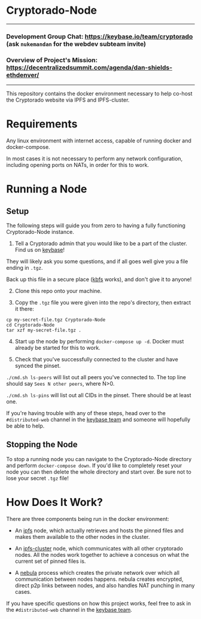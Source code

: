# Cryptorado-Node

---
### Development Group Chat: https://keybase.io/team/cryptorado (ask `nukemandan` for the webdev subteam invite)
### Overview of Project's Mission: https://decentralizedsummit.com/agenda/dan-shields-ethdenver/
---

This repository contains the docker environment necessary to help co-host the
Cryptorado website via IPFS and IPFS-cluster.

# Requirements

Any linux environment with internet access, capable of running docker and
docker-compose.

In most cases it is not necessary to perform any network configuration,
including opening ports on NATs, in order for this to work.

# Running a Node

## Setup

The following steps will guide you from zero to having a fully functioning
Cryptorado-Node instance.

1) Tell a Cryptorado admin that you would like to be a part of the cluster. Find
us on [keybase][kb]!

  They will likely ask you some questions, and if all goes well give you a file
  ending in `.tgz`.

  Back up this file in a secure place ([kbfs](https://keybase.io/docs/kbfs)
  works), and don't give it to anyone!

2) Clone this repo onto your machine.

3) Copy the `.tgz` file you were given into the repo's directory, then extract
it there:

  ```
  cp my-secret-file.tgz Cryptorado-Node
  cd Cryptorado-Node
  tar xzf my-secret-file.tgz .
  ```

4) Start up the node by performing `docker-compose up -d`. Docker must already
be started for this to work.

5) Check that you've successfully connected to the cluster and have synced the
pinset.

  `./cmd.sh ls-peers` will list out all peers you've connected to. The top
  line should say `Sees N other peers`, where N>0.

  `./cmd.sh ls-pins` will list out all CIDs in the pinset. There should be at
  least one.

If you're having trouble with any of these steps, head over to the
`#distributed-web` channel in the [keybase team][kb] and someone will hopefully
be able to help.

## Stopping the Node

To stop a running node you can navigate to the Cryptorado-Node directory and
perform `docker-compose down`. If you'd like to completely reset your node you
can then delete the whole directory and start over. Be sure not to lose your
secret `.tgz` file!

# How Does It Work?

There are three components being run in the docker environment:

- An [ipfs](https://ipfs.io/) node, which actually retrieves and hosts the
  pinned files and makes them available to the other nodes in the cluster.

- An [ipfs-cluster](https://cluster.ipfs.io/) node, which communicates with all
  other cryptorado nodes. All the nodes work together to achieve a concesus on
  what the current set of pinned files is.

- A [nebula](https://github.com/slackhq/nebula) process which creates the
  private network over which all communication between nodes happens. nebula
  creates encrypted, direct p2p links between nodes, and also handles NAT
  punching in many cases.

If you have specific questions on how this project works, feel free to ask
in the `#distributed-web` channel in the [keybase team][kb].

[kb]: https://keybase.io/team/cryptorado
